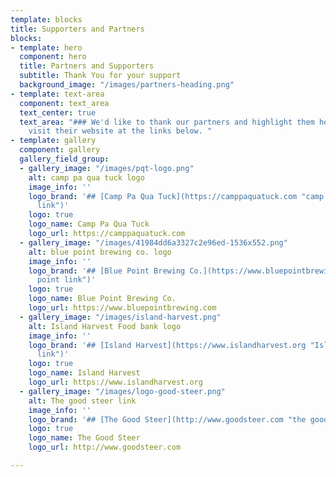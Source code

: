 ```yaml
---
template: blocks
title: Supporters and Partners
blocks:
- template: hero
  component: hero
  title: Partners and Supporters
  subtitle: Thank You for your support
  background_image: "/images/partners-heading.png"
- template: text-area
  component: text_area
  text_center: true
  text_area: "### We'd like to thank our partners and highlight them here. You can
    visit their website at the links below. "
- template: gallery
  component: gallery
  gallery_field_group:
  - gallery_image: "/images/pqt-logo.png"
    alt: camp pa qua tuck logo
    image_info: ''
    logo_brand: '## [Camp Pa Qua Tuck](https://camppaquatuck.com "camp pa qua tuck
      link")'
    logo: true
    logo_name: Camp Pa Qua Tuck
    logo_url: https://camppaquatuck.com
  - gallery_image: "/images/41984dd6a3327c2e96ed-1536x552.png"
    alt: blue point brewing co. logo
    image_info: ''
    logo_brand: '## [Blue Point Brewing Co.](https://www.bluepointbrewing.com "blue
      point link")'
    logo: true
    logo_name: Blue Point Brewing Co.
    logo_url: https://www.bluepointbrewing.com
  - gallery_image: "/images/island-harvest.png"
    alt: Island Harvest Food bank logo
    image_info: ''
    logo_brand: '## [Island Harvest](https://www.islandharvest.org "Island Harvest
      link")'
    logo: true
    logo_name: Island Harvest
    logo_url: https://www.islandharvest.org
  - gallery_image: "/images/logo-good-steer.png"
    alt: The good steer link
    image_info: ''
    logo_brand: '## [The Good Steer](http://www.goodsteer.com "the good steer link")'
    logo: true
    logo_name: The Good Steer
    logo_url: http://www.goodsteer.com

---
```

